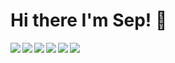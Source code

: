 # Hi there I'm Sep! 👋

<!-- <img align="left" width="47%" src="https://github-readme-stats.vercel.app/api?username=seppar93&show_icons=true&theme=tokyonight" /> -->
<!-- <img align="left" style="padding-bottom:100px" width="47%" src="https://github-readme-stats.vercel.app/api/top-langs/?username=seppar93&layout=compact" /> -->


<img align="left"  src="https://img.shields.io/badge/typescript-%23007ACC.svg?style=for-the-badge&logo=typescript&logoColor=white" />
<img align="left" src="https://img.shields.io/badge/react-%2320232a.svg?style=for-the-badge&logo=react&logoColor=%2361DAFB" />
<img align="left" src="https://img.shields.io/badge/javascript-%23323330.svg?style=for-the-badge&logo=javascript&logoColor=%23F7DF1E" />


<img align="left" src="https://img.shields.io/badge/SASS-hotpink.svg?style=for-the-badge&logo=SASS&logoColor=white" />
<img align="left" src="https://img.shields.io/badge/threejs-black?style=for-the-badge&logo=three.js&logoColor=white" />
<img align="left" src="https://img.shields.io/badge/tailwindcss-%2338B2AC.svg?style=for-the-badge&logo=tailwind-css&logoColor=white" />



